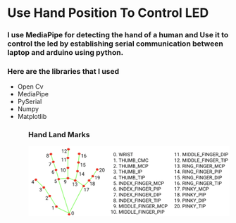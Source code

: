 <h1> Use Hand Position To Control LED </h1>

<h3>I use MediaPipe for detecting the hand of a human and Use it to control the led by establishing serial communication between laptop and arduino using python.</h3>

<h3>Here are the libraries that I used</h3>
<ul>
<li>Open Cv</li>
<li>MediaPipe</li>
<li>PySerial</li>
<li>Numpy</li>
<li>Matplotlib</li>
<ul>
<h3>Hand Land Marks</h3>
<img src = "led_control_using_hand_gesture/hand-landmarks.png" alt="hand_land_mark">
